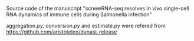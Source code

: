 Source code of the manuscript "scnewRNA-seq resolves in vivo single-cell RNA dynamics of immune cells during Salmonella infection"

aggregation.py, conversion.py and estimate.py were refered from https://github.com/aristoteleo/dynast-release

